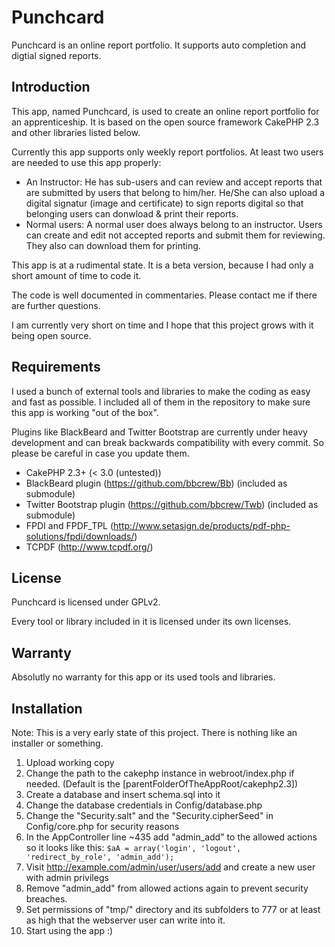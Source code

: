 Punchcard
=========

Punchcard is an online report portfolio. It supports auto completion and digtial signed reports.

Introduction
------------

This app, named Punchcard, is used to create an online report portfolio for an apprenticeship.
It is based on the open source framework CakePHP 2.3 and other libraries listed below.

Currently this app supports only weekly report portfolios.
At least two users are needed to use this app properly:
- An Instructor: He has sub-users and can review and accept reports that are submitted by users that belong to him/her. He/She can also upload a digital signatur (image and certificate) to sign reports digital so that belonging users can donwload & print their reports.
- Normal users: A normal user does always belong to an instructor. Users can create and edit not accepted reports and submit them for reviewing. They also can download them for printing.
 
This app is at a rudimental state. It is a beta version, because I had only a short amount of time to code it.

The code is well documented in commentaries. Please contact me if there are further questions.

I am currently very short on time and I hope that this project grows with it being open source.


Requirements
------------

I used a bunch of external tools and libraries to make the coding as easy and fast as possible.
I included all of them in the repository to make sure this app is working "out of the box".

Plugins like BlackBeard and Twitter Bootstrap are currently under heavy development and can break backwards compatibility with every commit. So please be careful in case you update them.

- CakePHP 2.3+ (< 3.0 (untested))
- BlackBeard plugin (https://github.com/bbcrew/Bb) (included as submodule)
- Twitter Bootstrap plugin (https://github.com/bbcrew/Twb) (included as submodule)
- FPDI and FPDF_TPL (http://www.setasign.de/products/pdf-php-solutions/fpdi/downloads/)
- TCPDF (http://www.tcpdf.org/)
 

License
-------

Punchcard is licensed under GPLv2.

Every tool or library included in it is licensed under its own licenses.


Warranty
--------

Absolutly no warranty for this app or its used tools and libraries.


Installation
------------

Note: This is a very early state of this project. There is nothing like an installer or something.

1. Upload working copy
2. Change the path to the cakephp instance in webroot/index.php if needed. (Default is the [parentFolderOfTheAppRoot/cakephp2.3])
2. Create a database and insert schema.sql into it
3. Change the database credentials in Config/database.php
4. Change the "Security.salt" and the "Security.cipherSeed" in Config/core.php for security reasons
5. In the AppController line ~435 add "admin_add" to the allowed actions so it looks like this:
      `$aA = array('login', 'logout', 'redirect_by_role', 'admin_add');`
6. Visit http://example.com/admin/user/users/add and create a new user with admin privilegs
7. Remove "admin_add" from allowed actions again to prevent security breaches.
8. Set permissions of "tmp/" directory and its subfolders to 777 or at least as high that the webserver user can write into it.
9. Start using the app :)
 
